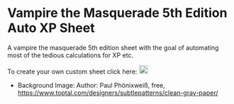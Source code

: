 # Vampire the Masquerade 5th Edition Auto XP Sheet

A vampire the masquerade 5th edition sheet with the goal of automating most of the tedious calculations for XP etc.

To create your own custom sheet click here: [<img src="https://jupyter.org/assets/main-logo.svg" height="20" title="JupyterLab">](https://mybinder.org/v2/gh/jgoppert/roll20-character-sheets/v5e)

* Background Image: Author: Paul Phönixweiß, free, https://www.toptal.com/designers/subtlepatterns/clean-gray-paper/
